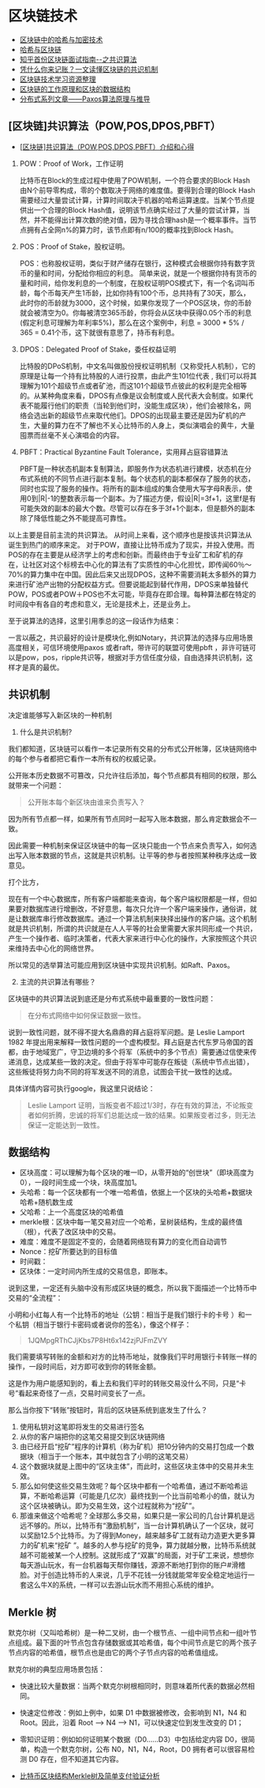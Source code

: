 # 区块链技术

* [区块链中的哈希与加密技术](https://zhuanlan.zhihu.com/p/27448591)
* [哈希与区块链](https://yemengying.com/2018/02/11/hash-blockchain/)
* [知乎首份区块链面试指南--之共识算法](https://zhuanlan.zhihu.com/p/34474913)
* [凭什么你来记账？一文读懂区块链的共识机制](https://zhuanlan.zhihu.com/p/34916286)
* [区块链技术学习资源整理](https://zhuanlan.zhihu.com/p/30019542)
* [区块链的工作原理和区块的数据结构](http://www.codedq.net/blog/articles/166.html)
* [分布式系列文章——Paxos算法原理与推导](http://linbingdong.com/2017/04/17/分布式系列文章——Paxos算法原理与推导/)

## [区块链]共识算法（POW,POS,DPOS,PBFT）

* [[区块链]共识算法（POW,POS,DPOS,PBFT）介绍和心得](https://blog.csdn.net/lsttoy/article/details/61624287)


1. POW：Proof of Work，工作证明

    比特币在Block的生成过程中使用了POW机制，一个符合要求的Block Hash由N个前导零构成，零的个数取决于网络的难度值。要得到合理的Block Hash需要经过大量尝试计算，计算时间取决于机器的哈希运算速度。当某个节点提供出一个合理的Block Hash值，说明该节点确实经过了大量的尝试计算，当然，并不能得出计算次数的绝对值，因为寻找合理hash是一个概率事件。当节点拥有占全网n%的算力时，该节点即有n/100的概率找到Block Hash。

2. POS：Proof of Stake，股权证明。

    POS：也称股权证明，类似于财产储存在银行，这种模式会根据你持有数字货币的量和时间，分配给你相应的利息。 
    简单来说，就是一个根据你持有货币的量和时间，给你发利息的一个制度，在股权证明POS模式下，有一个名词叫币龄，每个币每天产生1币龄，比如你持有100个币，总共持有了30天，那么，此时你的币龄就为3000，这个时候，如果你发现了一个POS区块，你的币龄就会被清空为0。你每被清空365币龄，你将会从区块中获得0.05个币的利息(假定利息可理解为年利率5%)，那么在这个案例中，利息 = 3000 * 5% / 365 = 0.41个币，这下就很有意思了，持币有利息。

3. DPOS：Delegated Proof of Stake，委任权益证明

    比特股的DPoS机制，中文名叫做股份授权证明机制（又称受托人机制），它的原理是让每一个持有比特股的人进行投票，由此产生101位代表 , 我们可以将其理解为101个超级节点或者矿池，而这101个超级节点彼此的权利是完全相等的。从某种角度来看，DPOS有点像是议会制度或人民代表大会制度。如果代表不能履行他们的职责（当轮到他们时，没能生成区块），他们会被除名，网络会选出新的超级节点来取代他们。DPOS的出现最主要还是因为矿机的产生，大量的算力在不了解也不关心比特币的人身上，类似演唱会的黄牛，大量囤票而丝毫不关心演唱会的内容。

4. PBFT：Practical Byzantine Fault Tolerance，实用拜占庭容错算法

    PBFT是一种状态机副本复制算法，即服务作为状态机进行建模，状态机在分布式系统的不同节点进行副本复制。每个状态机的副本都保存了服务的状态，同时也实现了服务的操作。将所有的副本组成的集合使用大写字母R表示，使用0到|R|-1的整数表示每一个副本。为了描述方便，假设|R|=3f+1，这里f是有可能失效的副本的最大个数。尽管可以存在多于3f+1个副本，但是额外的副本除了降低性能之外不能提高可靠性。

以上主要是目前主流的共识算法。 
从时间上来看，这个顺序也是按该共识算法从诞生到热门的顺序来定。 
对于POW，直接让比特币成为了现实，并投入使用。而POS的存在主要是从经济学上的考虑和创新。而最终由于专业矿工和矿机的存在，让社区对这个标榜去中心化的算法有了实质性的中心化担忧，即传闻60％～70%的算力集中在中国。因此后来又出现DPOS，这种不需要消耗太多额外的算力来进行矿池产出物的分配权益方式。但要说能起到替代作用，DPOS来单独替代POW，POS或者POW＋POS也不太可能，毕竟存在即合理。每种算法都在特定的时间段中有各自的考虑和意义，无论是技术上，还是业务上。

至于说算法的选择，这里引用季总的这一段话作为结束：

一言以蔽之，共识最好的设计是模块化,例如Notary，共识算法的选择与应用场景高度相关，可信环境使用paxos 或者raft，带许可的联盟可使用pbft ，非许可链可以是pow，pos，ripple共识等，根据对手方信任度分级，自由选择共识机制，这样才是真的最优。

## 共识机制

决定谁能够写入新区块的一种机制

1. 什么是共识机制?

我们都知道，区块链可以看作一本记录所有交易的分布式公开帐簿，区块链网络中的每个参与者都把它看作一本所有权的权威记录。

公开账本历史数据不可篡改，只允许往后添加，每个节点都具有相同的权限，那么就带来一个问题：

> 公开账本每个新区块由谁来负责写入？

因为所有节点都一样，如果所有节点同时一起写入账本数据，那么肯定数据会不一致。

因此需要一种机制来保证区块链中的每一区块只能由一个节点来负责写入，如何选出写入账本数据的节点，这就是共识机制。让平等的参与者按照某种秩序达成一致意见。


打个比方，

现在有一个中心数据库，所有客户端都能来查询，每个客户端权限都是一样，但如果要对数据库进行增删改，不好意思，每次只允许一个客户端来操作，通俗讲，就是让数据库串行修改数据库。通过一个算法机制来抉择出操作的客户端。这个机制就是共识机制，所谓的共识就是在人人平等的社会里需要大家共同形成一个共识，产生一个操作者、临时决策者，代表大家来进行中心化的操作，大家按照这个共识来维持去中心化的网络世界。

所以常见的选举算法可能应用到区块链中实现共识机制。如Raft、Paxos。

2. 主流的共识算法有哪些？

区块链中的共识算法说到底还是分布式系统中最重要的一致性问题：

> 在分布式网络中如何保证数据一致性。

说到一致性问题，就不得不提大名鼎鼎的拜占庭将军问题。是 Leslie Lamport 1982 年提出用来解释一致性问题的一个虚构模型。拜占庭是古代东罗马帝国的首都，由于地域宽广，守卫边境的多个将军（系统中的多个节点）需要通过信使来传递消息，达成某些一致的决定。但由于将军中可能存在叛徒（系统中节点出错），这些叛徒将努力向不同的将军发送不同的消息，试图会干扰一致性的达成。

具体详情内容可执行google，我这里只说结论：

> Leslie Lamport 证明，当叛变者不超过1/3时，存在有效的算法，不论叛变者如何折腾，忠诚的将军们总能达成一致的结果。如果叛变者过多，则无法保证一定能达到一致性。

## 数据结构

* 区块高度：可以理解为每个区块的唯一ID，从零开始的“创世块”（即块高度为0），一段时间生成一个块，块高度加1。
* 头哈希：每一个区块都有一个唯一哈希值，依据上一个区块的头哈希+数据块哈希+随机数生成
* 父哈希：上一个高度区块的哈希值
* merkle根：区块中每一笔交易对应一个哈希，呈树装结构，生成的最终值（根），代表了改区块中的交易。
* 难度：难度不是固定不变的，会随着网络现有算力的变化而自动调节
* Nonce：挖矿所要达到的目标值
* 时间戳：
* 区块体：一定时间内所生成的交易信息，即账本。


说到这里，一定还有头脑中没有形成区块链的概念，所以我下面描述一个比特币中交易的“全流程”：

小明和小红每人有一个比特币的地址（公钥：相当于是我们银行卡的卡号 ）和一个私钥（相当于银行卡密码或者说你的签名），像这个样子：

> 1JQMpgRThCJjKbs7P8Ht6x142zjPJFmZVY

我们需要填写转账的金额和对方的比特币地址，就像我们平时用银行卡转账一样的操作，一段时间后，对方即可收到你的转账金额。

这是作为用户能感知到的，看上去和我们平时的转账交易没什么不同，只是“卡号”看起来奇怪了一点，交易时间变长了一点。

那么当你按下“转账”按钮时，背后的区块链系统到底发生了什么？

1. 使用私钥对这笔即将发生的交易进行签名
2. 从你的客户端把你的这笔交易提交到区块链网络
3. 由已经开启“挖矿”程序的计算机（称为矿机）把10分钟内的交易打包成一个数据块（相当于一个账本，其中就包含了小明的这笔交易）
4. 这个数据块就是上图中的“区块主体”，而此时，这些区块主体中的交易并未生效。
5. 那么如何使这些交易生效呢？每个区块中都有一个哈希值，通过不断哈希运算，不断哈希运算（可能是几亿次）最终找到一个比当前哈希小的值，就认为这个区块被确认。即为交易生效，这个过程就称为“挖矿”。
6. 那谁来做这个哈希呢？全球那么多交易，如果只是一家公司的几台计算机是远远不够的。所以，比特币有“激励机制”，当一台计算机确认了一个区块，就可以奖励12.5个比特币。为了得到Money，越来越多矿工就有动力造更大更多算力的矿机来“挖矿 ”。越多的人参与挖矿的竞争，算力就越分散，比特币系统就越不可能被某一个人控制。这就形成了“双赢”的局面，对于矿工来说，想想你每天游山玩水，有一台机器每天帮你赚钱，源源不断地打到你的账户#滑稽脸。对于创造比特币的人来说，几乎不花钱一分钱就能常年安全稳定地运行一套这么牛X的系统，一样可以去游山玩水而不用担心系统的维护。

## Merkle 树

默克尔树（又叫哈希树）是一种二叉树，由一个根节点、一组中间节点和一组叶节点组成。最下面的叶节点包含存储数据或其哈希值，每个中间节点是它的两个孩子节点内容的哈希值，根节点也是由它的两个子节点内容的哈希值组成。

默克尔树的典型应用场景包括：

* 快速比较大量数据：当两个默克尔树根相同时，则意味着所代表的数据必然相同。
* 快速定位修改：例如上例中，如果 D1 中数据被修改，会影响到 N1，N4 和 Root。因此，沿着 Root --> N4 --> N1，可以快速定位到发生改变的 D1；
* 零知识证明：例如如何证明某个数据（D0……D3）中包括给定内容 D0，很简单，构造一个默克尔树，公布 N0，N1，N4，Root，D0 拥有者可以很容易检测 D0 存在，但不知道其它内容。


* [比特币区块结构Merkle树及简单支付验证分析](https://learnblockchain.cn/2017/11/09/merkle/)

